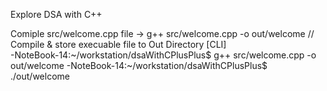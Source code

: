 Explore DSA with C++

Comiple src/welcome.cpp file
    -> g++ src/welcome.cpp -o out/welcome // Compile & store execuable file to Out Directory
[CLI]    
-NoteBook-14:~/workstation/dsaWithCPlusPlus$ g++ src/welcome.cpp -o out/welcome
-NoteBook-14:~/workstation/dsaWithCPlusPlus$ ./out/welcome